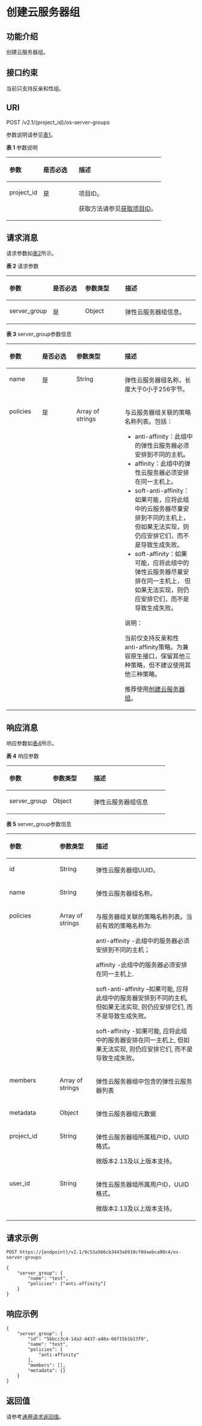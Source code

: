 # 创建云服务器组<a name="ZH-CN_TOPIC_0065817720"></a>

## 功能介绍<a name="zh-cn_topic_0057973153_section31887518"></a>

创建云服务器组。

## 接口约束<a name="zh-cn_topic_0057973153_section32752180"></a>

当前只支持反亲和性组。

## URI<a name="zh-cn_topic_0057973153_section18552212"></a>

POST /v2.1/\{project\_id\}/os-server-groups

参数说明请参见[表1](#table1334523718138)。

**表 1**  参数说明

<a name="table1334523718138"></a>
<table><thead align="left"><tr id="row173451237201311"><th class="cellrowborder" valign="top" width="21.902190219021904%" id="mcps1.2.4.1.1"><p id="p2485124411136"><a name="p2485124411136"></a><a name="p2485124411136"></a>参数</p>
</th>
<th class="cellrowborder" valign="top" width="22.94229422942294%" id="mcps1.2.4.1.2"><p id="p4485124418131"><a name="p4485124418131"></a><a name="p4485124418131"></a>是否必选</p>
</th>
<th class="cellrowborder" valign="top" width="55.155515551555155%" id="mcps1.2.4.1.3"><p id="p124851144151310"><a name="p124851144151310"></a><a name="p124851144151310"></a>描述</p>
</th>
</tr>
</thead>
<tbody><tr id="row934512372130"><td class="cellrowborder" valign="top" width="21.902190219021904%" headers="mcps1.2.4.1.1 "><p id="p12485174416137"><a name="p12485174416137"></a><a name="p12485174416137"></a>project_id</p>
</td>
<td class="cellrowborder" valign="top" width="22.94229422942294%" headers="mcps1.2.4.1.2 "><p id="p748594416135"><a name="p748594416135"></a><a name="p748594416135"></a>是</p>
</td>
<td class="cellrowborder" valign="top" width="55.155515551555155%" headers="mcps1.2.4.1.3 "><p id="p34851444141316"><a name="p34851444141316"></a><a name="p34851444141316"></a>项目ID。</p>
<p id="p154857447131"><a name="p154857447131"></a><a name="p154857447131"></a>获取方法请参见<a href="获取项目ID.md">获取项目ID</a>。</p>
</td>
</tr>
</tbody>
</table>

## 请求消息<a name="zh-cn_topic_0057973153_section35680930"></a>

请求参数如[表2](#table173242991418)所示。

**表 2**  请求参数

<a name="table173242991418"></a>
<table><thead align="left"><tr id="row3324199171414"><th class="cellrowborder" valign="top" width="17.9%" id="mcps1.2.5.1.1"><p id="p461571910145"><a name="p461571910145"></a><a name="p461571910145"></a>参数</p>
</th>
<th class="cellrowborder" valign="top" width="18.19%" id="mcps1.2.5.1.2"><p id="p18615181981415"><a name="p18615181981415"></a><a name="p18615181981415"></a>是否必选</p>
</th>
<th class="cellrowborder" valign="top" width="21.91%" id="mcps1.2.5.1.3"><p id="p061541920147"><a name="p061541920147"></a><a name="p061541920147"></a>参数类型</p>
</th>
<th class="cellrowborder" valign="top" width="42%" id="mcps1.2.5.1.4"><p id="p96154195145"><a name="p96154195145"></a><a name="p96154195145"></a>描述</p>
</th>
</tr>
</thead>
<tbody><tr id="row1932479121412"><td class="cellrowborder" valign="top" width="17.9%" headers="mcps1.2.5.1.1 "><p id="p14615519101415"><a name="p14615519101415"></a><a name="p14615519101415"></a>server_group</p>
</td>
<td class="cellrowborder" valign="top" width="18.19%" headers="mcps1.2.5.1.2 "><p id="p2615151912142"><a name="p2615151912142"></a><a name="p2615151912142"></a>是</p>
</td>
<td class="cellrowborder" valign="top" width="21.91%" headers="mcps1.2.5.1.3 "><p id="p461561919149"><a name="p461561919149"></a><a name="p461561919149"></a>Object</p>
</td>
<td class="cellrowborder" valign="top" width="42%" headers="mcps1.2.5.1.4 "><p id="p176151194142"><a name="p176151194142"></a><a name="p176151194142"></a><span id="text1461551910144"><a name="text1461551910144"></a><a name="text1461551910144"></a>弹性云服务器</span>组信息。</p>
</td>
</tr>
</tbody>
</table>

**表 3**  server\_group参数信息

<a name="zh-cn_topic_0057973153_table19917766"></a>
<table><thead align="left"><tr id="zh-cn_topic_0057973153_row59878934"><th class="cellrowborder" valign="top" width="17.32%" id="mcps1.2.5.1.1"><p id="p115851920182615"><a name="p115851920182615"></a><a name="p115851920182615"></a>参数</p>
</th>
<th class="cellrowborder" valign="top" width="18.11%" id="mcps1.2.5.1.2"><p id="p375944953017"><a name="p375944953017"></a><a name="p375944953017"></a>是否必选</p>
</th>
<th class="cellrowborder" valign="top" width="25.480000000000004%" id="mcps1.2.5.1.3"><p id="p1560210202260"><a name="p1560210202260"></a><a name="p1560210202260"></a>参数类型</p>
</th>
<th class="cellrowborder" valign="top" width="39.09%" id="mcps1.2.5.1.4"><p id="p10602192016264"><a name="p10602192016264"></a><a name="p10602192016264"></a>描述</p>
</th>
</tr>
</thead>
<tbody><tr id="zh-cn_topic_0057973153_row28765213"><td class="cellrowborder" valign="top" width="17.32%" headers="mcps1.2.5.1.1 "><p id="zh-cn_topic_0057973153_p48280896"><a name="zh-cn_topic_0057973153_p48280896"></a><a name="zh-cn_topic_0057973153_p48280896"></a>name</p>
</td>
<td class="cellrowborder" valign="top" width="18.11%" headers="mcps1.2.5.1.2 "><p id="p137591249173010"><a name="p137591249173010"></a><a name="p137591249173010"></a>是</p>
</td>
<td class="cellrowborder" valign="top" width="25.480000000000004%" headers="mcps1.2.5.1.3 "><p id="zh-cn_topic_0057973153_p18438475"><a name="zh-cn_topic_0057973153_p18438475"></a><a name="zh-cn_topic_0057973153_p18438475"></a>String</p>
</td>
<td class="cellrowborder" valign="top" width="39.09%" headers="mcps1.2.5.1.4 "><p id="zh-cn_topic_0057973153_p44665147"><a name="zh-cn_topic_0057973153_p44665147"></a><a name="zh-cn_topic_0057973153_p44665147"></a><span id="text35902295214"><a name="text35902295214"></a><a name="text35902295214"></a>弹性云服务器</span>组名称，长度大于0小于256字节。</p>
</td>
</tr>
<tr id="zh-cn_topic_0057973153_row66442010"><td class="cellrowborder" valign="top" width="17.32%" headers="mcps1.2.5.1.1 "><p id="zh-cn_topic_0057973153_p13093750"><a name="zh-cn_topic_0057973153_p13093750"></a><a name="zh-cn_topic_0057973153_p13093750"></a>policies</p>
</td>
<td class="cellrowborder" valign="top" width="18.11%" headers="mcps1.2.5.1.2 "><p id="p12759104943011"><a name="p12759104943011"></a><a name="p12759104943011"></a>是</p>
</td>
<td class="cellrowborder" valign="top" width="25.480000000000004%" headers="mcps1.2.5.1.3 "><p id="zh-cn_topic_0057973153_p53960863"><a name="zh-cn_topic_0057973153_p53960863"></a><a name="zh-cn_topic_0057973153_p53960863"></a>Array of strings</p>
</td>
<td class="cellrowborder" valign="top" width="39.09%" headers="mcps1.2.5.1.4 "><p id="zh-cn_topic_0057973153_p173471532155519"><a name="zh-cn_topic_0057973153_p173471532155519"></a><a name="zh-cn_topic_0057973153_p173471532155519"></a>与<span id="text184750158545"><a name="text184750158545"></a><a name="text184750158545"></a>云服务器</span>组关联的策略名称列表。包括：</p>
<a name="zh-cn_topic_0057973153_ul1237514118527"></a><a name="zh-cn_topic_0057973153_ul1237514118527"></a><ul id="zh-cn_topic_0057973153_ul1237514118527"><li>anti-affinity：此组中的<span id="text317320315213"><a name="text317320315213"></a><a name="text317320315213"></a>弹性云服务器</span>必须安排到不同的主机。</li><li>affinity：此组中的<span id="text48051032928"><a name="text48051032928"></a><a name="text48051032928"></a>弹性云服务器</span>必须安排在同一主机上。</li><li>soft-anti-affinity：如果可能，应将此组中的<span id="text11579101912541"><a name="text11579101912541"></a><a name="text11579101912541"></a>云服务器</span>尽量安排到不同的主机上，但如果无法实现，则仍应安排它们，而不是导致生成失败。</li><li>soft-affinity：如果可能，应将此组中的<span id="text46698341928"><a name="text46698341928"></a><a name="text46698341928"></a>弹性云服务器</span>尽量安排在同一主机上， 但如果无法实现，则仍应安排它们，而不是导致生成失败。</li></ul>
<div class="note" id="note156714496517"><a name="note156714496517"></a><a name="note156714496517"></a><span class="notetitle"> 说明： </span><div class="notebody"><p id="p1856715491058"><a name="p1856715491058"></a><a name="p1856715491058"></a>当前仅支持反亲和性anti-affinity策略。为兼容原生接口，保留其他三种策略，但不建议使用其他三种策略。</p>
<p id="p356719491458"><a name="p356719491458"></a><a name="p356719491458"></a>推荐使用<a href="创建云服务器组.md">创建云服务器组</a>。</p>
</div></div>
</td>
</tr>
</tbody>
</table>

## 响应消息<a name="zh-cn_topic_0057973153_section52692922"></a>

响应参数如[表4](#table14250354151412)所示。

**表 4**  响应参数

<a name="table14250354151412"></a>
<table><thead align="left"><tr id="row5250115491411"><th class="cellrowborder" valign="top" width="27.402740274027405%" id="mcps1.2.4.1.1"><p id="p87081211159"><a name="p87081211159"></a><a name="p87081211159"></a>参数</p>
</th>
<th class="cellrowborder" valign="top" width="25.81258125812581%" id="mcps1.2.4.1.2"><p id="p1670816151519"><a name="p1670816151519"></a><a name="p1670816151519"></a>参数类型</p>
</th>
<th class="cellrowborder" valign="top" width="46.78467846784679%" id="mcps1.2.4.1.3"><p id="p17708201201510"><a name="p17708201201510"></a><a name="p17708201201510"></a>描述</p>
</th>
</tr>
</thead>
<tbody><tr id="row9250175461415"><td class="cellrowborder" valign="top" width="27.402740274027405%" headers="mcps1.2.4.1.1 "><p id="p20708181141514"><a name="p20708181141514"></a><a name="p20708181141514"></a>server_group</p>
</td>
<td class="cellrowborder" valign="top" width="25.81258125812581%" headers="mcps1.2.4.1.2 "><p id="p170851161519"><a name="p170851161519"></a><a name="p170851161519"></a>Object</p>
</td>
<td class="cellrowborder" valign="top" width="46.78467846784679%" headers="mcps1.2.4.1.3 "><p id="p870816141515"><a name="p870816141515"></a><a name="p870816141515"></a><span id="text07081121512"><a name="text07081121512"></a><a name="text07081121512"></a>弹性云服务器</span>组信息</p>
</td>
</tr>
</tbody>
</table>

**表 5**  server\_group参数信息

<a name="zh-cn_topic_0057973153_table7944126"></a>
<table><thead align="left"><tr id="zh-cn_topic_0057973153_row9238701"><th class="cellrowborder" valign="top" width="26.597340265973408%" id="mcps1.2.4.1.1"><p id="p177470268263"><a name="p177470268263"></a><a name="p177470268263"></a>参数</p>
</th>
<th class="cellrowborder" valign="top" width="19.148085191480853%" id="mcps1.2.4.1.2"><p id="p167471026112613"><a name="p167471026112613"></a><a name="p167471026112613"></a>参数类型</p>
</th>
<th class="cellrowborder" valign="top" width="54.25457454254574%" id="mcps1.2.4.1.3"><p id="p67471426112617"><a name="p67471426112617"></a><a name="p67471426112617"></a>描述</p>
</th>
</tr>
</thead>
<tbody><tr id="zh-cn_topic_0057973153_row60872190"><td class="cellrowborder" valign="top" width="26.597340265973408%" headers="mcps1.2.4.1.1 "><p id="zh-cn_topic_0057973153_p31700356"><a name="zh-cn_topic_0057973153_p31700356"></a><a name="zh-cn_topic_0057973153_p31700356"></a>id</p>
</td>
<td class="cellrowborder" valign="top" width="19.148085191480853%" headers="mcps1.2.4.1.2 "><p id="zh-cn_topic_0057973153_p17592014"><a name="zh-cn_topic_0057973153_p17592014"></a><a name="zh-cn_topic_0057973153_p17592014"></a>String</p>
</td>
<td class="cellrowborder" valign="top" width="54.25457454254574%" headers="mcps1.2.4.1.3 "><p id="zh-cn_topic_0057973153_p61068496"><a name="zh-cn_topic_0057973153_p61068496"></a><a name="zh-cn_topic_0057973153_p61068496"></a><span id="text969412371220"><a name="text969412371220"></a><a name="text969412371220"></a>弹性云服务器</span>组UUID。</p>
</td>
</tr>
<tr id="zh-cn_topic_0057973153_row12745552"><td class="cellrowborder" valign="top" width="26.597340265973408%" headers="mcps1.2.4.1.1 "><p id="zh-cn_topic_0057973153_p25756821"><a name="zh-cn_topic_0057973153_p25756821"></a><a name="zh-cn_topic_0057973153_p25756821"></a>name</p>
</td>
<td class="cellrowborder" valign="top" width="19.148085191480853%" headers="mcps1.2.4.1.2 "><p id="zh-cn_topic_0057973153_p5927779"><a name="zh-cn_topic_0057973153_p5927779"></a><a name="zh-cn_topic_0057973153_p5927779"></a>String</p>
</td>
<td class="cellrowborder" valign="top" width="54.25457454254574%" headers="mcps1.2.4.1.3 "><p id="zh-cn_topic_0057973153_p36126903"><a name="zh-cn_topic_0057973153_p36126903"></a><a name="zh-cn_topic_0057973153_p36126903"></a><span id="text71902391320"><a name="text71902391320"></a><a name="text71902391320"></a>弹性云服务器</span>组名称。</p>
</td>
</tr>
<tr id="zh-cn_topic_0057973153_row56706675"><td class="cellrowborder" valign="top" width="26.597340265973408%" headers="mcps1.2.4.1.1 "><p id="zh-cn_topic_0057973153_p29837953"><a name="zh-cn_topic_0057973153_p29837953"></a><a name="zh-cn_topic_0057973153_p29837953"></a>policies</p>
</td>
<td class="cellrowborder" valign="top" width="19.148085191480853%" headers="mcps1.2.4.1.2 "><p id="zh-cn_topic_0057973153_p955132"><a name="zh-cn_topic_0057973153_p955132"></a><a name="zh-cn_topic_0057973153_p955132"></a>Array of strings</p>
</td>
<td class="cellrowborder" valign="top" width="54.25457454254574%" headers="mcps1.2.4.1.3 "><p id="zh-cn_topic_0057973153_p18801115810585"><a name="zh-cn_topic_0057973153_p18801115810585"></a><a name="zh-cn_topic_0057973153_p18801115810585"></a>与服务器组关联的策略名称列表。当前有效的策略名称为:</p>
<p id="zh-cn_topic_0057973153_p1380255810580"><a name="zh-cn_topic_0057973153_p1380255810580"></a><a name="zh-cn_topic_0057973153_p1380255810580"></a>anti-affinity -此组中的服务器必须安排到不同的主机；</p>
<p id="zh-cn_topic_0057973153_p138031158195815"><a name="zh-cn_topic_0057973153_p138031158195815"></a><a name="zh-cn_topic_0057973153_p138031158195815"></a>affinity -此组中的服务器必须安排在同一主机上.</p>
<p id="zh-cn_topic_0057973153_p68041058195811"><a name="zh-cn_topic_0057973153_p68041058195811"></a><a name="zh-cn_topic_0057973153_p68041058195811"></a>soft-anti-affinity –如果可能, 应将此组中的服务器安排到不同的主机, 但如果无法实现, 则仍应安排它们, 而不是导致生成失败。</p>
<p id="zh-cn_topic_0057973153_p680565816581"><a name="zh-cn_topic_0057973153_p680565816581"></a><a name="zh-cn_topic_0057973153_p680565816581"></a>soft-affinity -如果可能, 应将此组中的服务器安排在同一主机上, 但如果无法实现, 则仍应安排它们, 而不是导致生成失败。</p>
</td>
</tr>
<tr id="zh-cn_topic_0057973153_row28154895"><td class="cellrowborder" valign="top" width="26.597340265973408%" headers="mcps1.2.4.1.1 "><p id="zh-cn_topic_0057973153_p65953984"><a name="zh-cn_topic_0057973153_p65953984"></a><a name="zh-cn_topic_0057973153_p65953984"></a>members</p>
</td>
<td class="cellrowborder" valign="top" width="19.148085191480853%" headers="mcps1.2.4.1.2 "><p id="zh-cn_topic_0057973153_p40672482"><a name="zh-cn_topic_0057973153_p40672482"></a><a name="zh-cn_topic_0057973153_p40672482"></a>Array of strings</p>
</td>
<td class="cellrowborder" valign="top" width="54.25457454254574%" headers="mcps1.2.4.1.3 "><p id="zh-cn_topic_0057973153_p27313303"><a name="zh-cn_topic_0057973153_p27313303"></a><a name="zh-cn_topic_0057973153_p27313303"></a><span id="text5197174013216"><a name="text5197174013216"></a><a name="text5197174013216"></a>弹性云服务器</span>组中包含的<span id="text1712634116218"><a name="text1712634116218"></a><a name="text1712634116218"></a>弹性云服务器</span>列表</p>
</td>
</tr>
<tr id="zh-cn_topic_0057973153_row44493140"><td class="cellrowborder" valign="top" width="26.597340265973408%" headers="mcps1.2.4.1.1 "><p id="zh-cn_topic_0057973153_p47174611"><a name="zh-cn_topic_0057973153_p47174611"></a><a name="zh-cn_topic_0057973153_p47174611"></a>metadata</p>
</td>
<td class="cellrowborder" valign="top" width="19.148085191480853%" headers="mcps1.2.4.1.2 "><p id="zh-cn_topic_0057973153_p63047142"><a name="zh-cn_topic_0057973153_p63047142"></a><a name="zh-cn_topic_0057973153_p63047142"></a>Object</p>
</td>
<td class="cellrowborder" valign="top" width="54.25457454254574%" headers="mcps1.2.4.1.3 "><p id="zh-cn_topic_0057973153_p60373738"><a name="zh-cn_topic_0057973153_p60373738"></a><a name="zh-cn_topic_0057973153_p60373738"></a><span id="text16114213212"><a name="text16114213212"></a><a name="text16114213212"></a>弹性云服务器</span>组元数据</p>
</td>
</tr>
<tr id="zh-cn_topic_0057973153_row1034716141596"><td class="cellrowborder" valign="top" width="26.597340265973408%" headers="mcps1.2.4.1.1 "><p id="zh-cn_topic_0057973153_p56149379"><a name="zh-cn_topic_0057973153_p56149379"></a><a name="zh-cn_topic_0057973153_p56149379"></a>project_id</p>
</td>
<td class="cellrowborder" valign="top" width="19.148085191480853%" headers="mcps1.2.4.1.2 "><p id="zh-cn_topic_0057973153_p51805857"><a name="zh-cn_topic_0057973153_p51805857"></a><a name="zh-cn_topic_0057973153_p51805857"></a>String</p>
</td>
<td class="cellrowborder" valign="top" width="54.25457454254574%" headers="mcps1.2.4.1.3 "><p id="zh-cn_topic_0057973153_p58946952"><a name="zh-cn_topic_0057973153_p58946952"></a><a name="zh-cn_topic_0057973153_p58946952"></a><span id="text784594217211"><a name="text784594217211"></a><a name="text784594217211"></a>弹性云服务器</span>组所属租户ID，UUID格式。</p>
<p id="p1617417417483"><a name="p1617417417483"></a><a name="p1617417417483"></a>微版本2.13及以上版本支持。</p>
</td>
</tr>
<tr id="zh-cn_topic_0057973153_row6492733"><td class="cellrowborder" valign="top" width="26.597340265973408%" headers="mcps1.2.4.1.1 "><p id="zh-cn_topic_0057973153_p172856208593"><a name="zh-cn_topic_0057973153_p172856208593"></a><a name="zh-cn_topic_0057973153_p172856208593"></a>user_id</p>
</td>
<td class="cellrowborder" valign="top" width="19.148085191480853%" headers="mcps1.2.4.1.2 "><p id="zh-cn_topic_0057973153_p14286172095912"><a name="zh-cn_topic_0057973153_p14286172095912"></a><a name="zh-cn_topic_0057973153_p14286172095912"></a>String</p>
</td>
<td class="cellrowborder" valign="top" width="54.25457454254574%" headers="mcps1.2.4.1.3 "><p id="zh-cn_topic_0057973153_p728822045918"><a name="zh-cn_topic_0057973153_p728822045918"></a><a name="zh-cn_topic_0057973153_p728822045918"></a><span id="text189901143224"><a name="text189901143224"></a><a name="text189901143224"></a>弹性云服务器</span>组所属用户ID，UUID格式。</p>
<p id="p8237711194814"><a name="p8237711194814"></a><a name="p8237711194814"></a>微版本2.13及以上版本支持。</p>
</td>
</tr>
</tbody>
</table>

## 请求示例<a name="zh-cn_topic_0057973153_section4474257"></a>

```
POST https://{endpoint}/v2.1/9c53a566cb3443ab910cf0daebca90c4/os-server-groups
```

```
{
    "server_group": {
        "name": "test",
        "policies": ["anti-affinity"]
    }
}
```

## 响应示例<a name="section4844134018500"></a>

```
{
    "server_group": {
        "id": "5bbcc3c4-1da2-4437-a48a-66f15b1b13f9",
        "name": "test",
        "policies": [
            "anti-affinity"
        ],
        "members": [],
        "metadata": {}
    }
}
```

## 返回值<a name="zh-cn_topic_0057973153_section17661930132114"></a>

请参考[通用请求返回值](通用请求返回值.md)。

